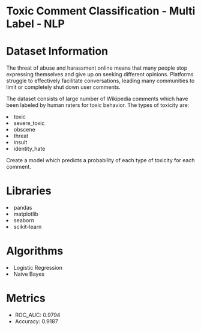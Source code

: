 # Toxic Comment Classification - Multi Label - NLP

# Dataset Information

The threat of abuse and harassment online means that many people stop expressing themselves and give up on seeking different opinions. Platforms struggle to effectively facilitate conversations, leading many communities to limit or completely shut down user comments.

The dataset consists of large number of Wikipedia comments which have been labeled by human raters for toxic behavior. The types of toxicity are:

<li>toxic
<li>severe_toxic
<li>obscene
<li>threat
<li>insult
<li>identity_hate

Create a model which predicts a probability of each type of toxicity for each comment.


# Libraries

<li>pandas
<li>matplotlib
<li>seaborn
<li>scikit-learn

# Algorithms

<li>Logistic Regression
<li>Naive Bayes
  
# Metrics

- ROC_AUC: 0.9794
- Accuracy: 0.9187